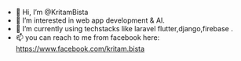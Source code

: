 - 👋 Hi, I’m @KritamBista
- 👀 I’m interested in web app development & AI.
- 🌱 I’m currently using techstacks like laravel flutter,django,firebase .
- 📫 you can reach to me from facebook here: https://www.facebook.com/kritam.bista

<!---
KritamBista/KritamBista is a ✨ special ✨ repository because its `README.md` (this file) appears on your GitHub profile.
You can click the Preview link to take a look at your changes.
--->
